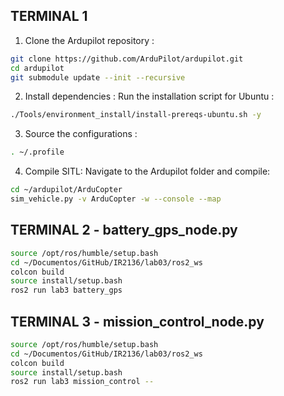 ## TERMINAL 1

1) Clone the Ardupilot repository : 
```bash
git clone https://github.com/ArduPilot/ardupilot.git
cd ardupilot
git submodule update --init --recursive

```

2) Install dependencies : Run the installation script for Ubuntu : 

```bash
./Tools/environment_install/install-prereqs-ubuntu.sh -y
```

3) Source the configurations :

```bash
. ~/.profile
```

4) Compile SITL: Navigate to the Ardupilot folder and compile:

```bash
cd ~/ardupilot/ArduCopter
sim_vehicle.py -v ArduCopter -w --console --map
```
## TERMINAL 2 - battery_gps_node.py

```bash
source /opt/ros/humble/setup.bash
cd ~/Documentos/GitHub/IR2136/lab03/ros2_ws
colcon build
source install/setup.bash
ros2 run lab3 battery_gps 

```

## TERMINAL 3 - mission_control_node.py

```bash
source /opt/ros/humble/setup.bash
cd ~/Documentos/GitHub/IR2136/lab03/ros2_ws
colcon build
source install/setup.bash
ros2 run lab3 mission_control -- 



```
```
